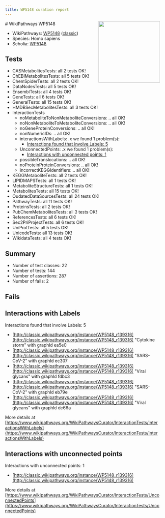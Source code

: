 ```yaml
---
title: WP5148 curation report
---
```


<img style="float: right; width: 200px" src="https://upload.wikimedia.org/wikipedia/commons/thumb/8/83/Wplogo_with_text_500.png/640px-Wplogo_with_text_500.png" />
# WikiPathways WP5148

* WikiPathways: [WP5148](https://wikipathways.org/pathways/WP5148) ([classic](https://classic.wikipathways.org/instance/WP5148))
* Species: Homo sapiens
* Scholia: [WP5148](https://scholia.toolforge.org/wikipathways/WP5148)
## Tests
* CASMetabolitesTests: all 2 tests OK!
* ChEBIMetabolitesTests: all 5 tests OK!
* ChemSpiderTests: all 2 tests OK!
* DataNodesTests: all 5 tests OK!
* EnsemblTests: all 4 tests OK!
* GeneTests: all 6 tests OK!
* GeneralTests: all 15 tests OK!
* HMDBSecMetabolitesTests: all 3 tests OK!
* InteractionTests
    * noMetaboliteToNonMetaboliteConversions: .. all OK!
    * noNonMetaboliteToMetaboliteConversions: .. all OK!
    * noGeneProteinConversions: .. all OK!
    * nonNumericIDs: .. all OK!
    * interactionsWithLabels: .x we found 1 problem(s):
        * [Interactions found that involve Labels: 5](#630d267c)
    * UnconnectedPoints: .x we found 1 problem(s):
        * [Interactions with unconnected points: 1](#35a61ad9)
    * possibleTranslocations: .. all OK!
    * noProteinProteinConversions: .. all OK!
    * incorrectKEGGIdentifiers: .. all OK!
* KEGGMetaboliteTests: all 2 tests OK!
* LIPIDMAPSTests: all 1 tests OK!
* MetaboliteStructureTests: all 1 tests OK!
* MetabolitesTests: all 15 tests OK!
* OudatedDataSourcesTests: all 24 tests OK!
* PathwayTests: all 11 tests OK!
* ProteinsTests: all 2 tests OK!
* PubChemMetabolitesTests: all 3 tests OK!
* ReferencesTests: all 6 tests OK!
* Sec2PriProjectTests: all 6 tests OK!
* UniProtTests: all 5 tests OK!
* UnicodeTests: all 13 tests OK!
* WikidataTests: all 4 tests OK!


## Summary

* Number of test classes: 22
* Number of tests: 144
* Number of assertions: 287
* Number of fails: 2

## Fails

<a name="630d267c" />

## Interactions with Labels

Interactions found that involve Labels: 5

* [http://classic.wikipathways.org/instance/WP5148_r139316](http://classic.wikipathways.org/instance/WP5148_r139316) "Cytokine
storm" with graphId ea5e0
* [http://classic.wikipathways.org/instance/WP5148_r139316](http://classic.wikipathways.org/instance/WP5148_r139316) "SARS-CoV-2" with graphId ec307
* [http://classic.wikipathways.org/instance/WP5148_r139316](http://classic.wikipathways.org/instance/WP5148_r139316) "Viral glycans" with graphId fdbc3
* [http://classic.wikipathways.org/instance/WP5148_r139316](http://classic.wikipathways.org/instance/WP5148_r139316) "SARS-CoV-2" with graphId eb79e
* [http://classic.wikipathways.org/instance/WP5148_r139316](http://classic.wikipathways.org/instance/WP5148_r139316) "Viral glycans" with graphId dc66a


More details at [https://www.wikipathways.org/WikiPathwaysCurator/InteractionTests/interactionsWithLabels](https://www.wikipathways.org/WikiPathwaysCurator/InteractionTests/interactionsWithLabels)

<a name="35a61ad9" />

## Interactions with unconnected points

Interactions with unconnected points: 1

* [http://classic.wikipathways.org/instance/WP5148_r139316](http://classic.wikipathways.org/instance/WP5148_r139316)


More details at [https://www.wikipathways.org/WikiPathwaysCurator/InteractionTests/UnconnectedPoints](https://www.wikipathways.org/WikiPathwaysCurator/InteractionTests/UnconnectedPoints)


